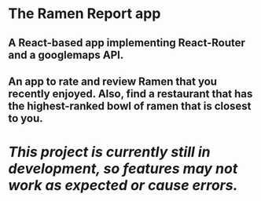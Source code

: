 # The Ramen Report app

## A React-based app implementing React-Router and a googlemaps API.

## An app to rate and review Ramen that you recently enjoyed. Also, find a restaurant that has the highest-ranked bowl of ramen that is closest to you.


# *This project is currently still in development, so features may not work as expected or cause errors.*
